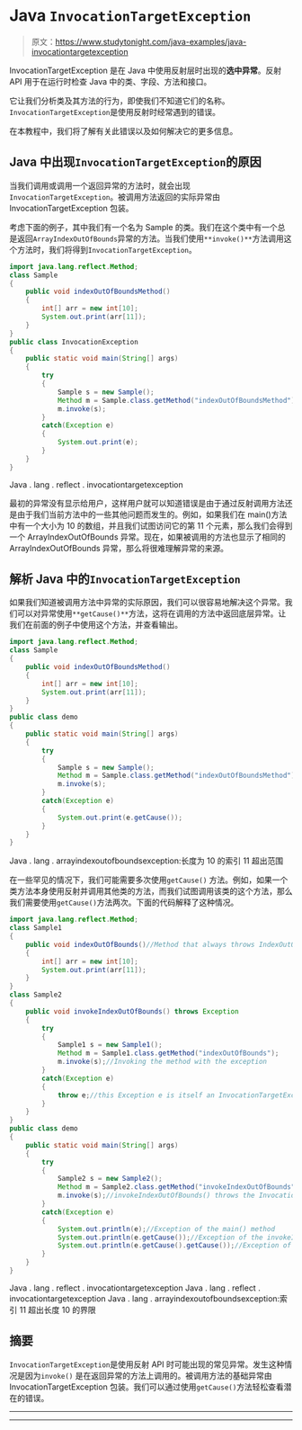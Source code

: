 # Java `InvocationTargetException`

> 原文：<https://www.studytonight.com/java-examples/java-invocationtargetexception>

InvocationTargetException 是在 Java 中使用反射层时出现的**选中异常**。反射 API 用于在运行时检查 Java 中的类、字段、方法和接口。

它让我们分析类及其方法的行为，即使我们不知道它们的名称。`InvocationTargetException`是使用反射时经常遇到的错误。

在本教程中，我们将了解有关此错误以及如何解决它的更多信息。

## Java 中出现`InvocationTargetException`的原因

当我们调用或调用一个返回异常的方法时，就会出现`InvocationTargetException`。被调用方法返回的实际异常由 InvocationTargetException 包装。

考虑下面的例子，其中我们有一个名为 Sample 的类。我们在这个类中有一个总是返回`ArrayIndexOutOfBounds`异常的方法。当我们使用`**invoke()**`方法调用这个方法时，我们将得到`InvocationTargetException`。

```java
import java.lang.reflect.Method;
class Sample
{
	public void indexOutOfBoundsMethod()
	{
		int[] arr = new int[10];
		System.out.print(arr[11]);
	}
}
public class InvocationException
{
	public static void main(String[] args) 
	{
		try
		{
			Sample s = new Sample();  
			Method m = Sample.class.getMethod("indexOutOfBoundsMethod");
			m.invoke(s);
		}
		catch(Exception e)
		{
			System.out.print(e);
		}
	}
}
```

Java . lang . reflect . invocationtargetexception

最初的异常没有显示给用户，这样用户就可以知道错误是由于通过反射调用方法还是由于我们当前方法中的一些其他问题而发生的。例如，如果我们在 main()方法中有一个大小为 10 的数组，并且我们试图访问它的第 11 个元素，那么我们会得到一个 ArrayIndexOutOfBounds 异常。现在，如果被调用的方法也显示了相同的 ArrayIndexOutOfBounds 异常，那么将很难理解异常的来源。

## 解析 Java 中的`InvocationTargetException`

如果我们知道被调用方法中异常的实际原因，我们可以很容易地解决这个异常。我们可以对异常使用`**getCause()**`方法，这将在调用的方法中返回底层异常。让我们在前面的例子中使用这个方法，并查看输出。

```java
import java.lang.reflect.Method;
class Sample
{
	public void indexOutOfBoundsMethod()
	{
		int[] arr = new int[10];
		System.out.print(arr[11]);
	}
}
public class demo
{
	public static void main(String[] args) 
	{
		try
		{
			Sample s = new Sample();  
			Method m = Sample.class.getMethod("indexOutOfBoundsMethod");
			m.invoke(s);
		}
		catch(Exception e)
		{
			System.out.print(e.getCause());
		}
	}
}
```

Java . lang . arrayindexoutofboundsexception:长度为 10 的索引 11 超出范围

在一些罕见的情况下，我们可能需要多次使用`getCause()` 方法。例如，如果一个类方法本身使用反射并调用其他类的方法，而我们试图调用该类的这个方法，那么我们需要使用`getCause()`方法两次。下面的代码解释了这种情况。

```java
import java.lang.reflect.Method;
class Sample1
{
	public void indexOutOfBounds()//Method that always throws IndexOutOfBounds
	{
		int[] arr = new int[10];
		System.out.print(arr[11]);
	}
}
class Sample2
{
	public void invokeIndexOutOfBounds() throws Exception
	{
		try
		{
			Sample1 s = new Sample1();  
			Method m = Sample1.class.getMethod("indexOutOfBounds");
			m.invoke(s);//Invoking the method with the exception
		}
		catch(Exception e)
		{
			throw e;//this Exception e is itself an InvocationTargetException
		}
	}
}
public class demo
{
	public static void main(String[] args) 
	{
		try
		{
			Sample2 s = new Sample2();  
			Method m = Sample2.class.getMethod("invokeIndexOutOfBounds");
			m.invoke(s);//invokeIndexOutOfBounds() throws the InvocationTargetException
		}
		catch(Exception e)
		{
			System.out.println(e);//Exception of the main() method
			System.out.println(e.getCause());//Exception of the invokeIndexOutOfBounds() method
			System.out.println(e.getCause().getCause());//Exception of the indexOutOfBounds() method
		}
	}
}
```

Java . lang . reflect . invocationtargetexception
Java . lang . reflect . invocationtargetexception
Java . lang . arrayindexoutofboundsexception:索引 11 超出长度 10 的界限

## 摘要

`InvocationTargetException`是使用反射 API 时可能出现的常见异常。发生这种情况是因为`invoke()` 是在返回异常的方法上调用的。被调用方法的基础异常由 InvocationTargetException 包装。我们可以通过使用`getCause()`方法轻松查看潜在的错误。

* * *

* * *
